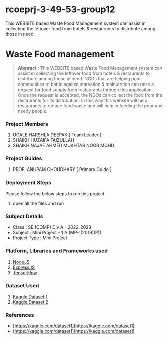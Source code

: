 # rcoeprj-3-49-53-group12
This WEBSITE based Waste Food Management system can assist in collecting the leftover food from hotels &amp; restaurants to distribute among those in need.
# Waste Food management

> **Abstract** : This WEBSITE based Waste Food Management system can assist in collecting the leftover food from hotels & restaurants to distribute among those in need. NGOs that are helping poor communities to battle against starvation & malnutrition can raise a request for food supply from restaurants through this application. Once the request is accepted, the NGOs can collect the food from the restaurants for its distribution. In this way this website will help restaurants to reduce food waste and will help in feeding the poor and needy people.

### Project Members
1. UGALE HARSHLA DEEPAK  [ Team Leader ] 
2. SHAIKH HUZAIFA FAIZULLAH 
3. SHAIKH NAJAF AHMED MUKHTAR NOOR MOHD 

### Project Guides
1. PROF. ANUPAM CHOUDHARY  [ Primary Guide ] 

### Deployment Steps
Please follow the below steps to run this project.
1. open all the files and run

### Subject Details
- Class : SE (COMP) Div A - 2022-2023
- Subject : Mini Project – 1 A  (MP-1(2019)(P))
- Project Type : Mini Project

### Platform, Libraries and Frameworks used
1. [NodeJS](https://nodejs.org)
2. [ExpressJS](https://expressjs.org)
3. [TensorFlow](https://tensorflowjs.com)

### Dataset Used
1. [Kaggle Dataset 1](https://kaggle.com/dataset1)
2. [Kaggle Dataset 2](https://kaggle.com/dataset2)

### References
- [https://kaggle.com/dataset1](https://kaggle.com/dataset1)
- [https://kaggle.com/dataset1](https://kaggle.com/dataset1)
